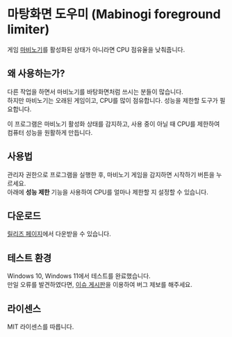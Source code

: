 # 마탕화면 도우미 (Mabinogi foreground limiter)

게임 [마비노기](https://mabinogi.nexon.com)를 활성화된 상태가 아니라면 CPU 점유율을 낮춰줍니다.

## 왜 사용하는가?

다른 작업을 하면서 마비노기를 바탕화면처럼 쓰시는 분들이 많습니다.  
하지만 마비노기는 오래된 게임이고, CPU를 많이 점유합니다. 성능을 제한할 도구가 필요합니다.

이 프로그램은 마비노기 활성화 상태를 감지하고, 사용 중이 아닐 때 CPU를 제한하여 컴퓨터 성능을 원활하게 만듭니다.

## 사용법

관리자 권한으로 프로그램을 실행한 후, 마비노기 게임을 감지하면 시작하기 버튼을 누르세요.  
아래에 **성능 제한** 기능을 사용하여 CPU를 얼마나 제한할 지 설정할 수 있습니다.

## 다운로드

[릴리즈 페이지](https://github.com/izure1/mabinogi-foreground-limter/releases)에서 다운받을 수 있습니다.

## 테스트 환경

Windows 10, Windows 11에서 테스트를 완료했습니다.  
만일 오류를 발견하였다면, [이슈 게시판](https://github.com/izure1/mabinogi-foreground-limter/issues)을 이용하여 버그 제보를 해주세요.

## 라이센스

MIT 라이센스를 따릅니다.
